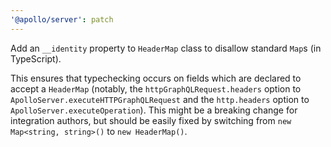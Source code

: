 ```yaml
---
'@apollo/server': patch
---
```


Add an `__identity` property to `HeaderMap` class to disallow standard `Map`s (in TypeScript).

This ensures that typechecking occurs on fields which are declared to accept a
`HeaderMap` (notably, the `httpGraphQLRequest.headers` option to
`ApolloServer.executeHTTPGraphQLRequest` and the `http.headers` option to
`ApolloServer.executeOperation`). This might be a breaking change for
integration authors, but should be easily fixed by switching from `new
Map<string, string>()` to `new HeaderMap()`.
